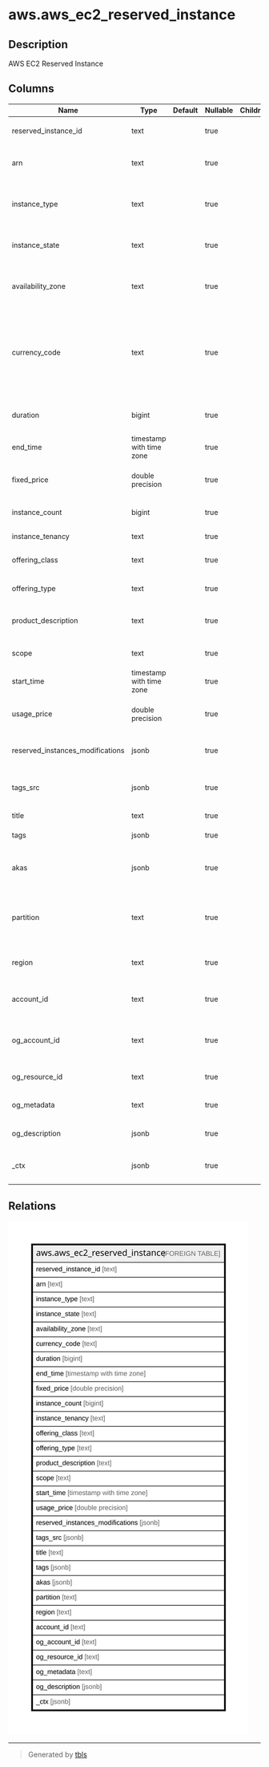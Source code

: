 # aws.aws_ec2_reserved_instance

## Description

AWS EC2 Reserved Instance

## Columns

| Name | Type | Default | Nullable | Children | Parents | Comment |
| ---- | ---- | ------- | -------- | -------- | ------- | ------- |
| reserved_instance_id | text |  | true |  |  | The ID of the Reserved instance. |
| arn | text |  | true |  |  | The Amazon Resource Name (ARN) specifying the instance. |
| instance_type | text |  | true |  |  | The instance type on which the Reserved Instance can be used. |
| instance_state | text |  | true |  |  | The state of the Reserved Instance purchase. |
| availability_zone | text |  | true |  |  | The Availability Zone in which the Reserved Instance can be used. |
| currency_code | text |  | true |  |  | The currency of the Reserved Instance. It's specified using ISO 4217 standard currency codes. At this time, the only supported currency is USD. |
| duration | bigint |  | true |  |  | The duration of the Reserved Instance, in seconds. |
| end_time | timestamp with time zone |  | true |  |  | The time when the Reserved Instance expires. |
| fixed_price | double precision |  | true |  |  | The purchase price of the Reserved Instance. |
| instance_count | bigint |  | true |  |  | The number of reservations purchased. |
| instance_tenancy | text |  | true |  |  | The tenancy of the instance. |
| offering_class | text |  | true |  |  | The offering class of the Reserved Instance. |
| offering_type | text |  | true |  |  | The Reserved Instance offering type. |
| product_description | text |  | true |  |  | The Reserved Instance product platform description. |
| scope | text |  | true |  |  | The scope of the Reserved Instance. |
| start_time | timestamp with time zone |  | true |  |  | The date and time the Reserved Instance started. |
| usage_price | double precision |  | true |  |  | The usage price of the Reserved Instance, per hour. |
| reserved_instances_modifications | jsonb |  | true |  |  | The Reserved Instance modification information. |
| tags_src | jsonb |  | true |  |  | A list of tags assigned to the reserved instance. |
| title | text |  | true |  |  | Title of the resource. |
| tags | jsonb |  | true |  |  | A map of tags for the resource. |
| akas | jsonb |  | true |  |  | Array of globally unique identifier strings (also known as) for the resource. |
| partition | text |  | true |  |  | The AWS partition in which the resource is located (aws, aws-cn, or aws-us-gov). |
| region | text |  | true |  |  | The AWS Region in which the resource is located. |
| account_id | text |  | true |  |  | The AWS Account ID in which the resource is located. |
| og_account_id | text |  | true |  |  | The Platform Account ID in which the resource is located. |
| og_resource_id | text |  | true |  |  | The unique ID of the resource in opengovernance. |
| og_metadata | text |  | true |  |  | Platform Metadata of the AWS resource. |
| og_description | jsonb |  | true |  |  | The full model description of the resource |
| _ctx | jsonb |  | true |  |  | Steampipe context in JSON form, e.g. connection_name. |

## Relations

![er](aws.aws_ec2_reserved_instance.svg)

---

> Generated by [tbls](https://github.com/k1LoW/tbls)

